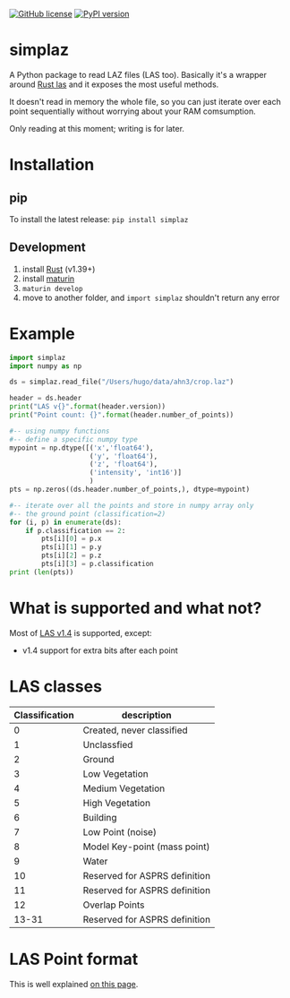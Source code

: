 

[![GitHub license](https://img.shields.io/github/license/hugoledoux/simplaz)](https://github.com/hugoledoux/simplaz/blob/master/LICENSE) [![PyPI version](https://badge.fury.io/py/simplaz.svg)](https://pypi.org/project/simplaz/)

simplaz
=======

A Python package to read LAZ files (LAS too).
Basically it's a wrapper around [Rust las](https://docs.rs/las) and it exposes the most useful methods.

It doesn't read in memory the whole file, so you can just iterate over each point sequentially without worrying about your RAM comsumption.

Only reading at this moment; writing is for later.


Installation
============

pip
---

To install the latest release: `pip install simplaz`


Development
-----------

  1. install [Rust](https://www.rust-lang.org/) (v1.39+)
  2. install [maturin](https://github.com/PyO3/maturin) 
  3. `maturin develop`
  4. move to another folder, and `import simplaz` shouldn't return any error


Example
=======

```python
import simplaz
import numpy as np

ds = simplaz.read_file("/Users/hugo/data/ahn3/crop.laz")

header = ds.header
print("LAS v{}".format(header.version))
print("Point count: {}".format(header.number_of_points))

#-- using numpy functions
#-- define a specific numpy type
mypoint = np.dtype([('x','float64'), 
                    ('y', 'float64'), 
                    ('z', 'float64'), 
                    ('intensity', 'int16')]
                    ) 
pts = np.zeros((ds.header.number_of_points,), dtype=mypoint)

#-- iterate over all the points and store in numpy array only 
#-- the ground point (classification=2)
for (i, p) in enumerate(ds):
    if p.classification == 2:
        pts[i][0] = p.x
        pts[i][1] = p.y
        pts[i][2] = p.z
        pts[i][3] = p.classification
print (len(pts))
```


What is supported and what not?
===============================

Most of [LAS v1.4](https://www.asprs.org/wp-content/uploads/2010/12/LAS_1_4_r13.pdf) is supported, except:

 - v1.4 support for extra bits after each point
 


LAS classes
===========

| Classification | description                   | 
| -------------- | ----------------------------- |
|  0             | Created, never classified     |
|  1             | Unclassfied                   |
|  2             | Ground                        |
|  3             | Low Vegetation                |
|  4             | Medium Vegetation             |
|  5             | High Vegetation               |
|  6             | Building                      |
|  7             | Low Point (noise)             |
|  8             | Model Key-point (mass point)  |
|  9             | Water                         |
| 10             | Reserved for ASPRS definition |
| 11             | Reserved for ASPRS definition |
| 12             | Overlap Points                |
| 13-31          | Reserved for ASPRS definition |


LAS Point format
================

This is well explained [on this page](https://pylas.readthedocs.io/en/latest/intro.html#point-records).
